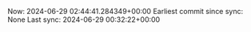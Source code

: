 Now: 2024-06-29 02:44:41.284349+00:00 Earliest commit since sync: None Last sync: 2024-06-29 00:32:22+00:00
